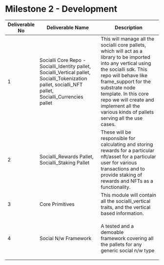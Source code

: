 # Milestone 2 - Development



| Deliverable No | Deliverable Name                                                                                                                                            | Description                                                                                                                                                                                                                                                                                                                |
| -------------- | ----------------------------------------------------------------------------------------------------------------------------------------------------------- | -------------------------------------------------------------------------------------------------------------------------------------------------------------------------------------------------------------------------------------------------------------------------------------------------------------------------- |
| 1              | Socialli Core Repo - Socialli\_Identity pallet, Socialli\_Vertical pallet, Socialli\_Tokenization pallet, socialli\_NFT pallet, Socialli\_Currencies pallet | This will manage all the socialli core pallets, which will act as a library to be imported into any vertical using the socialli sdk. This repo will behave like frame\_support for the substrate node template. In this core repo we will create and implement all the various kinds of pallets serving all the use cases. |
| 2              | Socialli\_Rewards Pallet, Socialli\_Staking Pallet                                                                                                          | These will be responsible for  calculating and storing rewards for  a particular nft/asset for a particular user for various transactions and to  provide staking of rewards and  NFTs as a functionality.                                                                                                                 |
| 3              | Core Primitives                                                                                                                                             | This module will contain all the socialli\_vertical traits, and the vertical based information.                                                                                                                                                                                                                            |
| 4              | Social N/w Framework                                                                                                                                        | <p>A tested and a demoable<br>framework covering all the pallets for any generic social n/w type</p>                                                                                                                                                                                                                       |

